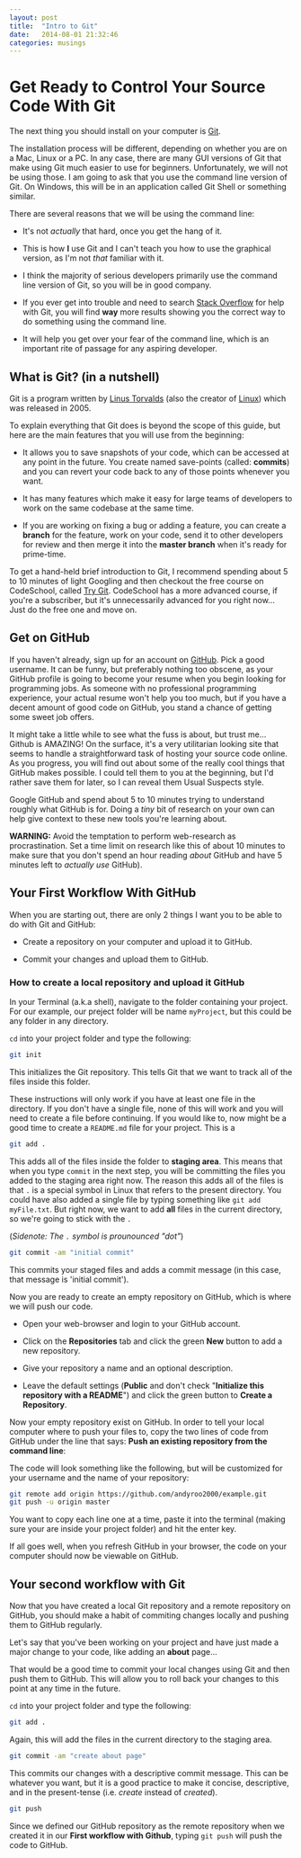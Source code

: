 ```yaml
---
layout: post
title:  "Intro to Git"
date:   2014-08-01 21:32:46
categories: musings
---
```


# Get Ready to Control Your Source Code With Git

The next thing you should install on your computer is [Git](http://git-scm.com).

The installation process will be different, depending on whether you are on a Mac, Linux or a PC. In any case, there are many GUI versions of Git that make using Git much easier to use for beginners. Unfortunately, we will not be using those. I am going to ask that you use the command line version of Git. On Windows, this will be in an application called Git Shell or something similar.

There are several reasons that we will be using the command line:

- It's not *actually* that hard, once you get the hang of it.

- This is how **I** use Git and I can't teach you how to use the graphical version, as I'm not *that* familiar with it.

- I think the majority of serious developers primarily use the command line version of Git, so you will be in good company.

- If you ever get into trouble and need to search [Stack Overflow](http://stackoverflow.com) for help with Git, you will find **way** more results showing you the correct way to do something using the command line.

- It will help you get over your fear of the command line, which is an important rite of passage for any aspiring developer.


## What is Git? (in a nutshell)

Git is a program written by [Linus Torvalds](http://en.wikipedia.org/wiki/Linus_Torvalds) (also the creator of [Linux](http://en.wikipedia.org/wiki/Linux)) which was released in 2005.

To explain everything that Git does is beyond the scope of this guide, but here are the main features that you will use from the beginning:

- It allows you to save snapshots of your code, which can be accessed at any point in the future. You create named save-points (called: **commits**) and you can revert your code back to any of those points whenever you want.

- It has many features which make it easy for large teams of developers to work on the same codebase at the same time.

- If you are working on fixing a bug or adding a feature, you can create a **branch** for the feature, work on your code, send it to other developers for review and then merge it into the **master branch** when it's ready for prime-time.

To get a hand-held brief introduction to Git, I recommend spending about 5 to 10 minutes of light Googling and then checkout the free course on CodeSchool, called [Try Git](http://codeschool.com/courses/try-git). CodeSchool has a more advanced course, if you're a subscriber, but it's unnecessarily advanced for you right now... Just do the free one and move on.


## Get on GitHub

If you haven't already, sign up for an account on [GitHub](http://github.com). Pick a good username. It can be funny, but preferably nothing too obscene, as your GitHub profile is going to become your resume when you begin looking for programming jobs. As someone with no professional programming experience, your actual resume won't help you too much, but if you have a decent amount of good code on GitHub, you stand a chance of getting some sweet job offers.

It might take a little while to see what the fuss is about, but trust me... Github is AMAZING! On the surface, it's a very utilitarian looking site that seems to handle a straightforward task of hosting your source code online. As you progress, you will find out about some of the really cool things that GitHub makes possible. I could tell them to you at the beginning, but I'd rather save them for later, so I can reveal them Usual Suspects style.

Google GitHub and spend about 5 to 10 minutes trying to understand roughly what GitHub is for. Doing a *tiny* bit of research on your own can help give context to these new tools you're learning about.

**WARNING:** Avoid the temptation to perform web-research as procrastination. Set a time limit on research like this of about 10 minutes to make sure that you don't spend an hour reading *about* GitHub and have 5 minutes left to *actually use* GitHub).


## Your First Workflow With GitHub

When you are starting out, there are only 2 things I want you to be able to do with Git and GitHub:

- Create a repository on your computer and upload it to GitHub.

- Commit your changes and upload them to GitHub.

### How to create a local repository and upload it GitHub

In your Terminal (a.k.a shell), navigate to the folder containing your project. For our example, our preject folder will be name `myProject`, but this could be any folder in any directory.

`cd` into your project folder and type the following:

```bash
git init
```

This initializes the Git repository. This tells Git that we want to track all of the files inside this folder.

These instructions will only work if you have at least one file in the directory. If you don't have a single file, none of this will work and you will need to create a file before continuing. If you would like to, now might be a good time to create a `README.md` file for your project. This is a 


```bash
git add .
```

This adds all of the files inside the folder to **staging area**. This means that when you type `commit` in the next step, you will be committing the files you added to the staging area right now. The reason this adds all of the files is that `.` is a special symbol in Linux that refers to the present directory. You could have also added a single file by typing something like `git add myFile.txt`. But right now, we want to add **all** files in the current directory, so we're going to stick with the `.`

(*Sidenote: The `.` symbol is prounounced "dot"*)

```bash
git commit -am "initial commit"
```

This commits your staged files and adds a commit message (in this case, that message is 'initial commit'). 

Now you are ready to create an empty repository on GitHub, which is where we will push our code.

- Open your web-browser and login to your GitHub account.

- Click on the **Repositories** tab and click the green **New** button to add a new repository.

- Give your repository a name and an optional description.

- Leave the default settings (**Public** and don't check "**Initialize this repository with a README**") and click the green button to **Create a Repository**.

Now your empty repository exist on GitHub. In order to tell your local computer where to push your files to, copy the two lines of code from GitHub under the line that says: **Push an existing repository from the command line**:

The code will look something like the following, but will be customized for your username and the name of your repository:

```bash
git remote add origin https://github.com/andyroo2000/example.git
git push -u origin master
```

You want to copy each line one at a time, paste it into the terminal (making sure your are inside your project folder) and hit the enter key.

If all goes well, when you refresh GitHub in your browser, the code on your computer should now be viewable on GitHub.

## Your second workflow with Git

Now that you have created a local Git repository and a remote repository on GitHub, you should make a habit of commiting changes locally and pushing them to GitHub regularly.

Let's say that you've been working on your project and have just made a major change to your code, like adding an **about** page...

That would be a good time to commit your local changes using Git and then push them to GitHub. This will allow you to roll back your changes to this point at any time in the future.

`cd` into your project folder and type the following:

```bash
git add .
```

Again, this will add the files in the current directory to the staging area.

```bash
git commit -am "create about page"
```

This commits our changes with a descriptive commit message. This can be whatever you want, but it is a good practice to make it concise, descriptive, and in the present-tense (i.e. *create* instead of *created*).

```bash
git push
```

Since we defined our GitHub repository as the remote repository when we created it in our **First workflow with Github**, typing `git push` will push the code to GitHub.



